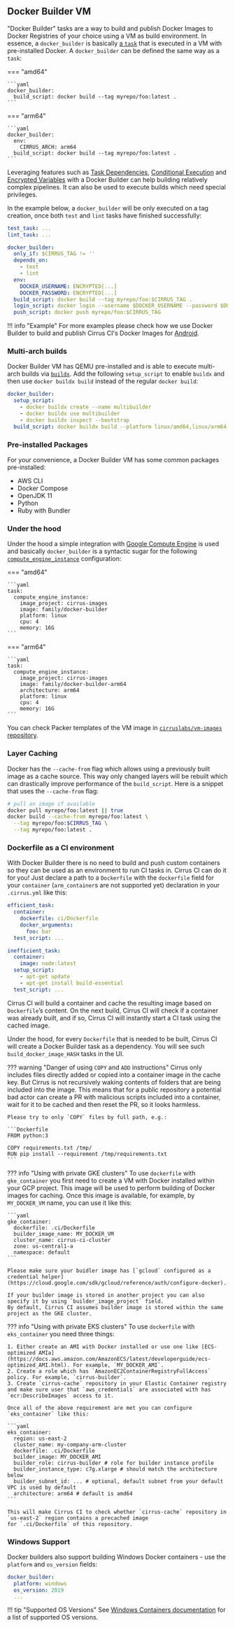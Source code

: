 ## Docker Builder VM

"Docker Builder" tasks are a way to build and publish Docker Images to Docker Registries of your choice using a VM as build environment.
In essence, a `docker_builder` is basically [a `task`](writing-tasks.md) that is executed in a VM with pre-installed Docker. 
A `docker_builder` can be defined the same way as a `task`:

=== "amd64"

    ```yaml
    docker_builder:
      build_script: docker build --tag myrepo/foo:latest .
    ```

=== "arm64"

    ```yaml
    docker_builder:
      env:
        CIRRUS_ARCH: arm64
      build_script: docker build --tag myrepo/foo:latest .
    ```

Leveraging features such as [Task Dependencies](writing-tasks.md#depepndencies), [Conditional Execution](writing-tasks.md#conditional-execution)
and [Encrypted Variables](writing-tasks.md#encrypted-variables) with a Docker Builder can help building relatively
complex pipelines. It can also be used to execute builds which need special privileges.

In the example below, a `docker_builder` will be only executed on a tag creation, once both `test` and `lint` 
tasks have finished successfully:

```yaml
test_task: ...
lint_task: ...

docker_builder:
  only_if: $CIRRUS_TAG != ''
  depends_on: 
    - test
    - lint
  env:
    DOCKER_USERNAME: ENCRYPTED[...]
    DOCKER_PASSWORD: ENCRYPTED[...]
  build_script: docker build --tag myrepo/foo:$CIRRUS_TAG .
  login_script: docker login --username $DOCKER_USERNAME --password $DOCKER_PASSWORD
  push_script: docker push myrepo/foo:$CIRRUS_TAG
```

!!! info "Example"
    For more examples please check how we use Docker Builder to build and publish Cirrus CI's Docker Images for [Android](https://github.com/cirruslabs/docker-images-android).

### Multi-arch builds

Docker Builder VM has QEMU pre-installed and is able to execute multi-arch builds via [`buildx`](https://docs.docker.com/buildx/working-with-buildx/).
Add the following `setup_script` to enable `buildx` and then use `docker buildx build` instead of the regular `docker build`:

```yaml
docker_builder:
  setup_script:
    - docker buildx create --name multibuilder
    - docker buildx use multibuilder
    - docker buildx inspect --bootstrap
  build_script: docker buildx build --platform linux/amd64,linux/arm64 --tag myrepo/foo:$CIRRUS_TAG .
```

### Pre-installed Packages

For your convenience, a Docker Builder VM has some common packages pre-installed:

* AWS CLI
* Docker Compose
* OpenJDK 11
* Python
* Ruby with Bundler

### Under the hood

Under the hood a simple integration with [Google Compute Engine](supported-computing-services.md#compute-engine)
is used and basically `docker_builder` is a syntactic sugar for the following [`compute_engine_instance`](custom-vms.md) configuration:

=== "amd64"

    ```yaml
    task:
      compute_engine_instance:
        image_project: cirrus-images
        image: family/docker-builder
        platform: linux
        cpu: 4
        memory: 16G
    ```

=== "arm64"

    ```yaml
    task:
      compute_engine_instance:
        image_project: cirrus-images
        image: family/docker-builder-arm64
        architecture: arm64
        platform: linux
        cpu: 4
        memory: 16G
    ```

You can check Packer templates of the VM image in [`cirruslabs/vm-images` repository](https://github.com/cirruslabs/vm-images).

### Layer Caching

Docker has the `--cache-from` flag which allows using a previously built image as a cache source. This way only changed
layers will be rebuilt which can drastically improve performance of the `build_script`. Here is a snippet that uses 
the `--cache-from` flag:

```bash
# pull an image if available
docker pull myrepo/foo:latest || true
docker build --cache-from myrepo/foo:latest \
  --tag myrepo/foo:$CIRRUS_TAG \
  --tag myrepo/foo:latest .
```

### Dockerfile as a CI environment

With Docker Builder there is no need to build and push custom containers so they can be used as an environment to run CI tasks in. 
Cirrus CI can do it for you! Just declare a path to a `Dockerfile` with the `dockerfile` field for your `container` (`arm_container`s are not supported yet)
declaration in your `.cirrus.yml` like this:

```yaml
efficient_task:
  container:
    dockerfile: ci/Dockerfile
    docker_arguments:
      foo: bar
  test_script: ...

inefficient_task:
  container:
    image: node:latest
  setup_script:
    - apt-get update
    - apt-get install build-essential
  test_script: ...
```

Cirrus CI will build a container and cache the resulting image based on `Dockerfile`’s content. On the next build, 
Cirrus CI will check if a container was already built, and if so, Cirrus CI will instantly start a CI task using the cached image.

Under the hood, for every `Dockerfile` that is needed to be built, Cirrus CI will create a Docker Builder task as a dependency. 
You will see such `build_docker_image_HASH` tasks in the UI.

??? warning "Danger of using `COPY` and `ADD` instructions"
    Cirrus only includes files directly added or copied into a container image in the cache key. But Cirrus is not  recursively 
    waking contents of folders that are being included into the image. This means that for a public repository a potential bad actor 
    can create a PR with malicious scripts included into a container, wait for it to be cached and then reset the PR, so it looks harmless.

    Please try to only `COPY` files by full path, e.g.:

    ```Dockerfile
    FROM python:3
    
    COPY requirements.txt /tmp/
    RUN pip install --requirement /tmp/requirements.txt
    ```

??? info "Using with private GKE clusters"
    To use `dockerfile` with `gke_container` you first need to create a VM with Docker installed within your GCP project.
    This image will be used to perform building of Docker images for caching. Once this image is available, for example, by 
    `MY_DOCKER_VM` name, you can use it like this:
    
    ```yaml
    gke_container:
      dockerfile: .ci/Dockerfile
      builder_image_name: MY_DOCKER_VM
      cluster_name: cirrus-ci-cluster
      zone: us-central1-a
      namespace: default
    ```

    Please make sure your buidler image has [`gcloud` configured as a credential helper](https://cloud.google.com/sdk/gcloud/reference/auth/configure-docker).
    
    If your builder image is stored in another project you can also specify it by using `builder_image_project` field.
    By default, Cirrus CI assumes builder image is stored within the same project as the GKE cluster.

??? info "Using with private EKS clusters"
    To use `dockerfile` with `eks_container` you need three things:

    1. Either create an AMI with Docker installed or use one like [ECS-optimized AMIa](https://docs.aws.amazon.com/AmazonECS/latest/developerguide/ecs-optimized_AMI.html). For example, `MY_DOCKER_AMI`.
    2. Create a role which has `AmazonEC2ContainerRegistryFullAccess` policy. For example, `cirrus-builder`.
    3. Create `cirrus-cache` repository in your Elastic Container registry and make sure user that `aws_credentials` are associated with has `ecr:DescribeImages` access to it.

    Once all of the above requirement are met you can configure `eks_container` like this:

    ```yaml
    eks_container:
      region: us-east-2
      cluster_name: my-company-arm-cluster
      dockerfile: .ci/Dockerfile
      builder_image: MY_DOCKER_AMI
      builder_role: cirrus-builder # role for builder instance profile
      builder_instance_type: c7g.xlarge # should match the architecture below
      builder_subnet_id: ... # optional, default subnet from your default VPC is used by default
      architecture: arm64 # default is amd64
    ```

    This will make Cirrus CI to check whether `cirrus-cache` repository in `us-east-2` region contains a precached image
    for `.ci/Dockerfile` of this repository. 

### Windows Support

Docker builders also support building Windows Docker containers - use the `platform` and `os_version` fields:

```yaml
docker_builder:
  platform: windows
  os_version: 2019
  ...
```

!!! tip "Supported OS Versions"
    See [Windows Containers documentation](windows.md#os-versions) for a list of supported OS versions.
